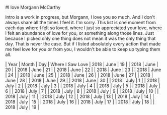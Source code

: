 #I love Morgann McCarthy

Intro is a work in progress, but Morgann, I love you so much. And I don't always share all the times I feel it. I'm sorry.
This list is one moment from each day where I felt so loved, where I just so appreciated your love, where I felt an abundance of love for you, or something along those lines.
Just because I picked only one thing does not mean it was the only thing that day. That is never the case. But if I listed absolutely every action that made me feel love for you or from you, I wouldn't be able to keep up typing them all. 

| Year | Month     | Day | Where I Saw Love
| 2018 | June      | 19  |
| 2018 | June      | 20  |
| 2018 | June      | 21  |
| 2018 | June      | 22  |
| 2018 | June      | 23  |
| 2018 | June      | 24  |
| 2018 | June      | 25  |
| 2018 | June      | 26  |
| 2018 | June      | 27  |
| 2018 | June      | 28  |
| 2018 | June      | 29  |
| 2018 | June      | 30  |
| 2018 | July      |  1  |
| 2018 | July      |  2  |
| 2018 | July      |  3  |
| 2018 | July      |  4  |
| 2018 | July      |  5  |
| 2018 | July      |  6  |
| 2018 | July      |  7  |
| 2018 | July      |  8  |
| 2018 | July      |  9  |
| 2018 | July      | 10  |
| 2018 | July      | 11  |
| 2018 | July      | 12  |
| 2018 | July      | 13  |
| 2018 | July      | 14  |
| 2018 | July      | 15  |
| 2018 | July      | 16  |
| 2018 | July      | 17  |
| 2018 | July      | 18  |
| 2018 | July      | 19  |


